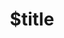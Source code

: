 ---
title: $title
second_title: Aspose.Slides .NET API atsaucei
description: $description
type: docs
weight: $weight
url: /lt/net/$ref/
---